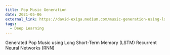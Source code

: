 ```yaml
---
title: Pop Music Generation 
date: 2021-05-06
external_link: https://david-exiga.medium.com/music-generation-using-lstm-neural-networks-44f6780a4c5
tags:
  - Deep Learning
---
```


Generated Pop Music using Long Short-Term Memory (LSTM) Recurrent Neural Networks (RNN)

<!--more-->
